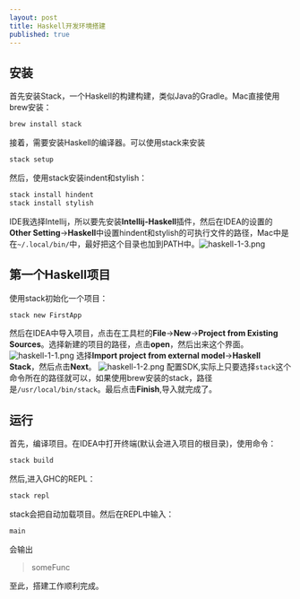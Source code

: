 ```yaml
---
layout: post
title: Haskell开发环境搭建
published: true
---
```

## 安装
首先安装Stack，一个Haskell的构建构建，类似Java的Gradle。Mac直接使用brew安装：

```sh
brew install stack
```

接着，需要安装Haskell的编译器。可以使用stack来安装

```sh
stack setup
```

然后，使用stack安装indent和stylish：

```sh
stack install hindent
stack install stylish
```

IDE我选择Intellij，所以要先安装**Intellij-Haskell**插件，然后在IDEA的设置的**Other Setting**->**Haskell**中设置hindent和stylish的可执行文件的路径，Mac中是在`~/.local/bin/`中，最好把这个目录也加到PATH中。![haskell-1-3.png]({{site.baseurl}}/images/20170805/haskell-1-3.png)
## 第一个Haskell项目

使用stack初始化一个项目：

```sh
stack new FirstApp
```

然后在IDEA中导入项目，点击在工具栏的**File**->**New**->**Project from Existing Sources**。选择新建的项目的路径，点击**open**，然后出来这个界面。![haskell-1-1.png]({{site.baseurl}}/images/20170805/haskell-1-1.png)
选择**Import project from external model**->**Haskell Stack**，然后点击**Next**。
![haskell-1-2.png]({{site.baseurl}}/images/20170805/haskell-1-2.png)
配置SDK,实际上只要选择`stack`这个命令所在的路径就可以，如果使用brew安装的stack，路径是`/usr/local/bin/stack`。最后点击**Finish**,导入就完成了。
## 运行
首先，编译项目。在IDEA中打开终端(默认会进入项目的根目录)，使用命令：

```sh
stack build
```

然后,进入GHC的REPL：

```sh
stack repl
```

stack会把自动加载项目。然后在REPL中输入：

```sh
main
```

会输出
> someFunc

至此，搭建工作顺利完成。